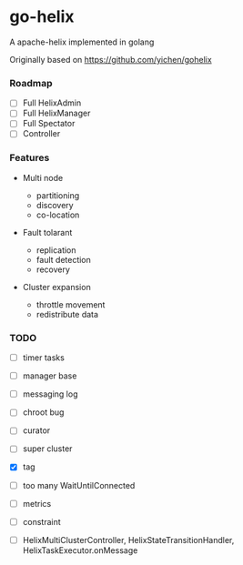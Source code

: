 # go-helix
A apache-helix implemented in golang

Originally based on https://github.com/yichen/gohelix

### Roadmap

- [ ] Full HelixAdmin
- [ ] Full HelixManager
- [ ] Full Spectator
- [ ] Controller

### Features

- Multi node
  - partitioning
  - discovery
  - co-location

- Fault tolarant
  - replication
  - fault detection
  - recovery

- Cluster expansion
  - throttle movement
  - redistribute data

### TODO

- [ ] timer tasks
- [ ] manager base
- [ ] messaging log

- [ ] chroot bug
- [ ] curator
- [ ] super cluster
- [X] tag
- [ ] too many WaitUntilConnected
- [ ] metrics
- [ ] constraint
- [ ] HelixMultiClusterController, HelixStateTransitionHandler, HelixTaskExecutor.onMessage

